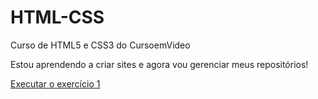 # HTML-CSS
 Curso de HTML5 e CSS3  do CursoemVideo

 Estou aprendendo a criar sites e agora vou gerenciar meus repositórios!

 <a href= "anajulialeite.github.io/HTML-CSS/Exercícios/Exercício 1/index.html">Executar o exercício 1</a>